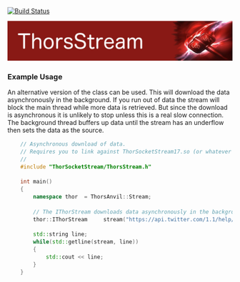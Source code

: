 [![Build Status](https://travis-ci.org/Loki-Astari/ThorsStream.svg?branch=master)](https://travis-ci.org/Loki-Astari/ThorsStream)

![ThorStream](../img/stream.jpg)

### Example Usage
An alternative version of the class can be used. This will download the data asynchronously in the background. If you run out of data the stream will block the main thread while more data is retrieved. But since the download is asynchronous it is unlikely to stop unless this is a real slow connection. The background thread buffers up data until the stream has an underflow then sets the data as the source.

````c++
    // Asynchronous download of data.
    // Requires you to link against ThorSocketStream17.so (or whatever platform extension for shared libraries).
    //
    #include "ThorSocketStream/ThorsStream.h"

    int main()
    {
        namespace thor  = ThorsAnvil::Stream;

        // The IThorStream downloads data asynchronously in the background.
        thor::IThorStream     stream("https://api.twitter.com/1.1/help/privacy.json");

        std::string line;
        while(std::getline(stream, line))
        {
            std::cout << line;
        }
    }
````



